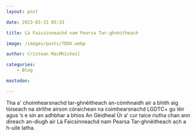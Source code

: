 ```yaml
---
layout: post

date: 2023-03-31 05:23

title: Là Faicsinneachd nam Pearsa Tar-ghnèitheach

image: /images/posts/TDOV.webp

author: Crìstean MacMhìcheil

categories:
    - Blog

mastodon:

---
```


Tha a' choimhearsnachd tar-ghnèitheach an-còmhnaidh air a bhith aig tòiseach na strìthe airson còraichean na coimhearsnachd LGDTC+ gu lèir agus ’s e sin an adhbhar a bhios An Gèidheal Ùr a’ cur taice riutha chan ann dìreach an-diugh air Là Faicsinneachd nam Pearsa Tar-ghnèitheach ach a h-uile latha.